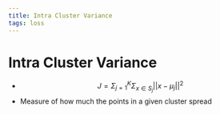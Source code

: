 ```yaml
---
title: Intra Cluster Variance
tags: loss
---
```


# Intra Cluster Variance
- $$J = \Sigma_{j=1}^K \Sigma_{x \in S_j} ||x - \mu_j||^2$$
- Measure of how much the points in a given cluster spread










